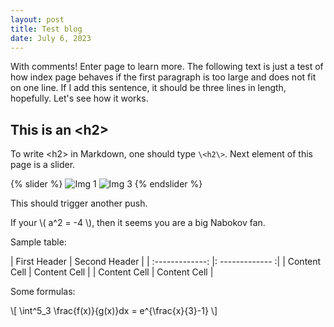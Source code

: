 ```yaml
---
layout: post
title: Test blog
date: July 6, 2023
---
```

With comments! Enter page to learn more. The following text is just a test of how index page behaves if the first paragraph is too large and does not fit on one line. If I add this sentence, it should be three lines in length, hopefully. Let's see how it works.

## This is an \<h2\>

To write \<h2\> in Markdown, one should type `\<h2\>`. Next element of this page is a slider.

{% slider %}
![Img 1](https://media.hswstatic.com/eyJidWNrZXQiOiJjb250ZW50Lmhzd3N0YXRpYy5jb20iLCJrZXkiOiJnaWZcL2hvdy1ncmFzcy13b3Jrcy5qcGciLCJlZGl0cyI6eyJyZXNpemUiOnsid2lkdGgiOjgyOH19fQ==)
![Img 3](https://upload.wikimedia.org/wikipedia/commons/thumb/f/f9/HMS_Ambush_long.jpg/300px-HMS_Ambush_long.jpg)
{% endslider %}


This should trigger another push.

If your \\( a^2 = -4 \\), then it seems you are a big Nabokov fan.

Sample table:

| First Header    | Second Header |
| :-------------: |: ------------- :|
| Content Cell    | Content Cell  |
| Content Cell    | Content Cell  |

Some formulas:

\\[ \int^5_3 \frac{f(x)}{g(x)}dx = e^{\frac{x}{3}-1} \\]